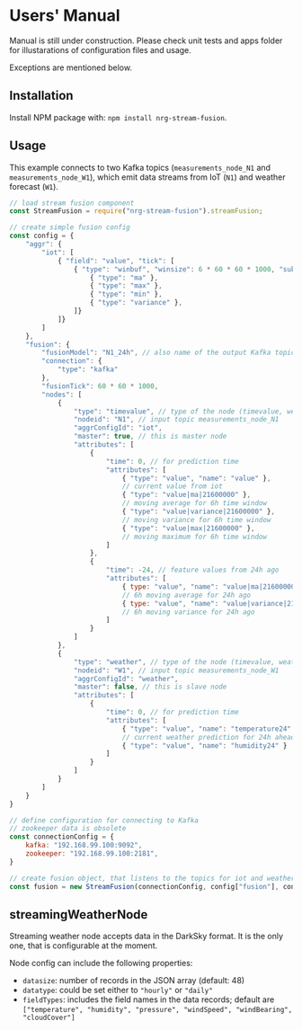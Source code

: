 # Users' Manual

Manual is still under construction. Please check unit tests and apps folder for illustarations of configuration files and usage.

Exceptions are mentioned below.

## Installation

Install NPM package with: `npm install nrg-stream-fusion`.

## Usage
This example connects to two Kafka topics (`measurements_node_N1` and `measurements_node_W1`), which emit data streams from IoT (`N1`) and weather forecast (`W1`).

```js
// load stream fusion component
const StreamFusion = require("nrg-stream-fusion").streamFusion;

// create simple fusion config
const config = {
    "aggr": {
        "iot": [
            { "field": "value", "tick": [
                { "type": "winbuf", "winsize": 6 * 60 * 60 * 1000, "sub": [          // 6h sliding window
                    { "type": "ma" },
                    { "type": "max" },
                    { "type": "min" },
                    { "type": "variance" },
                ]}
            ]}
        ]
    },
    "fusion": {
        "fusionModel": "N1_24h", // also name of the output Kafka topic; intended for predictions with 24h prediction horizon
        "connection": {
            "type": "kafka"
        },
        "fusionTick": 60 * 60 * 1000,
        "nodes": [
            {
                "type": "timevalue", // type of the node (timevalue, weather, static ...)
                "nodeid": "N1", // input topic measurements_node_N1
                "aggrConfigId": "iot",
                "master": true, // this is master node
                "attributes": [
                    {
                        "time": 0, // for prediction time
                        "attributes": [
                            { "type": "value", "name": "value" },
                            // current value from iot
                            { "type": "value|ma|21600000" },
                            // moving average for 6h time window
                            { "type": "value|variance|21600000" },
                            // moving variance for 6h time window
                            { "type": "value|max|21600000" },
                            // moving maximum for 6h time window
                        ]
                    },
                    {
                        "time": -24, // feature values from 24h ago
                        "attributes": [
                            { type: "value", "name": "value|ma|21600000" },
                            // 6h moving average for 24h ago
                            { type: "value", "name": "value|variance|21600000" }
                            // 6h moving variance for 24h ago
                        ]
                    }
                ]
            },
            {
                "type": "weather", // type of the node (timevalue, weather, static ...)
                "nodeid": "W1", // input topic measurements_node_W1
                "aggrConfigId": "weather",
                "master": false, // this is slave node
                "attributes": [
                    {
                        "time": 0, // for prediction time
                        "attributes": [
                            { "type": "value", "name": "temperature24" },
                            // current weather prediction for 24h ahead
                            { "type": "value", "name": "humidity24" }
                        ]
                    }
                ]
            }
        ]
    }
}

// define configuration for connecting to Kafka
// zookeeper data is obsolete
const connectionConfig = {
    kafka: "192.168.99.100:9092",
    zookeeper: "192.168.99.100:2181",
}

// create fusion object, that listens to the topics for iot and weather data and outputs feature vectors for modeling on another topic
const fusion = new StreamFusion(connectionConfig, config["fusion"], config["aggr"]);
```

## streamingWeatherNode

Streaming weather node accepts data in the DarkSky format. It is the only one, that is configurable at the moment.

Node config can include the following properties:

* `datasize`: number of records in the JSON array (default: 48)
* `datatype`: could be set either to `"hourly"` or `"daily"`
* `fieldTypes`: includes the field names in the data records; default are `["temperature", "humidity", "pressure", "windSpeed", "windBearing", "cloudCover"]`